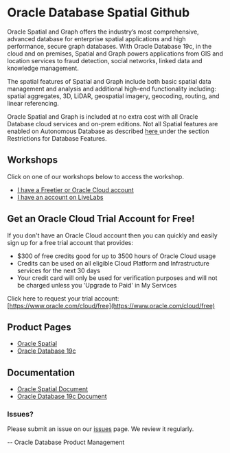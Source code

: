 # Oracle Database Spatial Github

Oracle Spatial and Graph offers the industry’s most comprehensive, advanced database for enterprise spatial applications and high performance, secure graph databases. With Oracle Database 19c, in the cloud and on premises, Spatial and Graph powers applications from GIS and location services to fraud detection, social networks, linked data and knowledge management.

The spatial features of Spatial and Graph include both basic spatial data management and analysis and additional high-end functionality including: spatial aggregates, 3D, LiDAR, geospatial imagery, geocoding, routing, and linear referencing.

Oracle Spatial and Graph is included at no extra cost with all Oracle Database cloud services and on-prem editions. Not all Spatial features are enabled on Autonomous Database as described [here ](https://docs.oracle.com/en/cloud/paas/autonomous-data-warehouse-cloud/user/experienced-database-users.html)under the section Restrictions for Database Features.

## Workshops
Click on one of our workshops below to access the workshop.

- [I have a Freetier or Oracle Cloud account](https://oracle.github.io/learning-library/data-management-library/database/spatial/freetier/index.html)
- [I have an account on LiveLabs](https://oracle.github.io/learning-library/data-management-library/database/spatial/livelabs/index.html)


## Get an Oracle Cloud Trial Account for Free!
If you don't have an Oracle Cloud account then you can quickly and easily sign up for a free trial account that provides:
- $300 of free credits good for up to 3500 hours of Oracle Cloud usage
- Credits can be used on all eligible Cloud Platform and Infrastructure services for the next 30 days
- Your credit card will only be used for verification purposes and will not be charged unless you 'Upgrade to Paid' in My Services

Click here to request your trial account: [https://www.oracle.com/cloud/free](https://www.oracle.com/cloud/free)


## Product Pages
- [Oracle Spatial](https://www.oracle.com/database/technologies/spatial-techinfo.html)
- [Oracle Database 19c](https://www.oracle.com/database/)

## Documentation
- [Oracle Spatial Document](https://www.oracle.com/database/technologies/spatial-doc-idx.html)
- [Oracle Database 19c Document](https://docs.oracle.com/en/database/oracle/oracle-database/19/books.html)

### Issues?
Please submit an issue on our [issues](https://github.com/oracle/learning-library/issues) page.  We review it regularly.

-- Oracle Database Product Management
